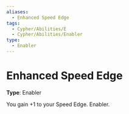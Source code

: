 ```yaml
---
aliases:
  - Enhanced Speed Edge
tags:
  - Cypher/Abilities/E
  - Cypher/Abilities/Enabler
type:
  - Enabler
---
```


# Enhanced Speed Edge

**Type**: Enabler

You gain +1 to your Speed Edge. Enabler.
